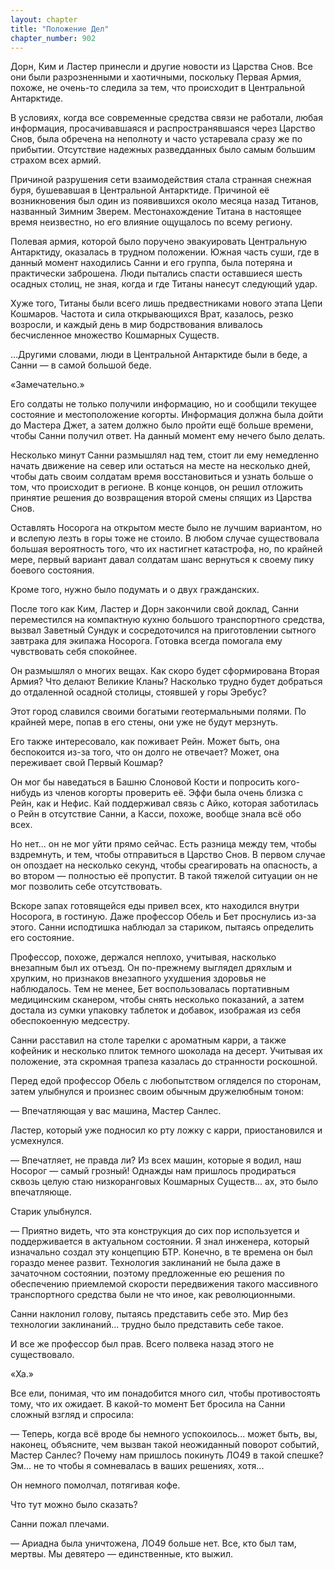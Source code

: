 ```yaml
---
layout: chapter
title: "Положение Дел"
chapter_number: 902
---
```


Дорн, Ким и Ластер принесли и другие новости из Царства Снов. Все они были разрозненными и хаотичными, поскольку Первая Армия, похоже, не очень-то следила за тем, что происходит в Центральной Антарктиде.

В условиях, когда все современные средства связи не работали, любая информация, просачивавшаяся и распространявшаяся через Царство Снов, была обречена на неполноту и часто устаревала сразу же по прибытии. Отсутствие надежных разведданных было самым большим страхом всех армий.

Причиной разрушения сети взаимодействия стала странная снежная буря, бушевавшая в Центральной Антарктиде. Причиной её возникновения был один из появившихся около месяца назад Титанов, названный Зимним Зверем. Местонахождение Титана в настоящее время неизвестно, но его влияние ощущалось по всему региону.

Полевая армия, которой было поручено эвакуировать Центральную Антарктиду, оказалась в трудном положении. Южная часть суши, где в данный момент находились Санни и его группа, была потеряна и практически заброшена. Люди пытались спасти оставшиеся шесть осадных столиц, не зная, когда и где Титаны нанесут следующий удар.

Хуже того, Титаны были всего лишь предвестниками нового этапа Цепи Кошмаров. Частота и сила открывающихся Врат, казалось, резко возросли, и каждый день в мир бодрствования вливалось бесчисленное множество Кошмарных Существ.

...Другими словами, люди в Центральной Антарктиде были в беде, а Санни — в самой большой беде.

«Замечательно.»

Его солдаты не только получили информацию, но и сообщили текущее состояние и местоположение когорты. Информация должна была дойти до Мастера Джет, а затем должно было пройти ещё больше времени, чтобы Санни получил ответ. На данный момент ему нечего было делать.

Несколько минут Санни размышлял над тем, стоит ли ему немедленно начать движение на север или остаться на месте на несколько дней, чтобы дать своим солдатам время восстановиться и узнать больше о том, что происходит в регионе. В конце концов, он решил отложить принятие решения до возвращения второй смены спящих из Царства Снов.

Оставлять Носорога на открытом месте было не лучшим вариантом, но и вслепую лезть в горы тоже не стоило. В любом случае существовала большая вероятность того, что их настигнет катастрофа, но, по крайней мере, первый вариант давал солдатам шанс вернуться к своему пику боевого состояния.

Кроме того, нужно было подумать и о двух гражданских.

После того как Ким, Ластер и Дорн закончили свой доклад, Санни переместился на компактную кухню большого транспортного средства, вызвал Заветный Сундук и сосредоточился на приготовлении сытного завтрака для экипажа Носорога. Готовка всегда помогала ему чувствовать себя спокойнее.

Он размышлял о многих вещах. Как скоро будет сформирована Вторая Армия? Что делают Великие Кланы? Насколько трудно будет добраться до отдаленной осадной столицы, стоявшей у горы Эребус?

Этот город славился своими богатыми геотермальными полями. По крайней мере, попав в его стены, они уже не будут мерзнуть.

Его также интересовало, как поживает Рейн. Может быть, она беспокоится из-за того, что он долго не отвечает? Может, она переживает свой Первый Кошмар?

Он мог бы наведаться в Башню Слоновой Кости и попросить кого-нибудь из членов когорты проверить её. Эффи была очень близка с Рейн, как и Нефис. Кай поддерживал связь с Айко, которая заботилась о Рейн в отсутствие Санни, а Касси, похоже, вообще знала всё обо всех.

Но нет... он не мог уйти прямо сейчас. Есть разница между тем, чтобы вздремнуть, и тем, чтобы отправиться в Царство Снов. В первом случае он опоздает на несколько секунд, чтобы среагировать на опасность, а во втором — полностью её пропустит. В такой тяжелой ситуации он не мог позволить себе отсутствовать.

Вскоре запах готовящейся еды привел всех, кто находился внутри Носорога, в гостиную. Даже профессор Обель и Бет проснулись из-за этого. Санни исподтишка наблюдал за стариком, пытаясь определить его состояние.

Профессор, похоже, держался неплохо, учитывая, насколько внезапным был их отъезд. Он по-прежнему выглядел дряхлым и хрупким, но признаков внезапного ухудшения здоровья не наблюдалось. Тем не менее, Бет воспользовалась портативным медицинским сканером, чтобы снять несколько показаний, а затем достала из сумки упаковку таблеток и добавок, изображая из себя обеспокоенную медсестру.

Санни расставил на столе тарелки с ароматным карри, а также кофейник и несколько плиток темного шоколада на десерт. Учитывая их положение, эта скромная трапеза казалась до странности роскошной.

Перед едой профессор Обель с любопытством огляделся по сторонам, затем улыбнулся и произнес своим обычным дружелюбным тоном:

— Впечатляющая у вас машина, Мастер Санлес.

Ластер, который уже подносил ко рту ложку с карри, приостановился и усмехнулся.

— Впечатляет, не правда ли? Из всех машин, которые я водил, наш Носорог — самый грозный! Однажды нам пришлось продираться сквозь целую стаю низкоранговых Кошмарных Существ... ах, это было впечатляюще.

Старик улыбнулся.

— Приятно видеть, что эта конструкция до сих пор используется и поддерживается в актуальном состоянии. Я знал инженера, который изначально создал эту концепцию БТР. Конечно, в те времена он был гораздо менее развит. Технология заклинаний не была даже в зачаточном состоянии, поэтому предложенные ею решения по обеспечению приемлемой скорости передвижения такого массивного транспортного средства были не что иное, как революционными.

Санни наклонил голову, пытаясь представить себе это. Мир без технологии заклинаний... трудно было представить себе такое.

И все же профессор был прав. Всего полвека назад этого не существовало.

«Ха.»

Все ели, понимая, что им понадобится много сил, чтобы противостоять тому, что их ожидает. В какой-то момент Бет бросила на Санни сложный взгляд и спросила:

— Теперь, когда всё вроде бы немного успокоилось... может быть, вы, наконец, объясните, чем вызван такой неожиданный поворот событий, Мастер Санлес? Почему нам пришлось покинуть ЛО49 в такой спешке? Эм... не то чтобы я сомневалась в ваших решениях, хотя...

Он немного помолчал, потягивая кофе.

Что тут можно было сказать?

Санни пожал плечами.

— Ариадна была уничтожена, ЛО49 больше нет. Все, кто был там, мертвы. Мы девятеро — единственные, кто выжил.